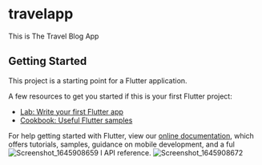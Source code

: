 # travelapp

This is The Travel Blog App

## Getting Started

This project is a starting point for a Flutter application.

A few resources to get you started if this is your first Flutter project:

- [Lab: Write your first Flutter app](https://flutter.dev/docs/get-started/codelab)
- [Cookbook: Useful Flutter samples](https://flutter.dev/docs/cookbook)

For help getting started with Flutter, view our
[online documentation](https://flutter.dev/docs), which offers tutorials,
samples, guidance on mobile development, and a ful![Screenshot_1645908659](https://user-images.githubusercontent.com/59552845/155858794-7898a4e6-ca53-4c59-9f4e-9cc5764b2ac7.png)
l API reference.
![Screenshot_1645908672](https://user-images.githubusercontent.com/59552845/155858798-b5d812af-3869-4724-978f-edbde3b71c09.png)
